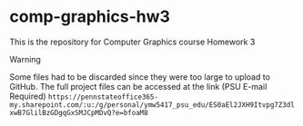 # comp-graphics-hw3

This is the repository for Computer Graphics course Homework 3

> [!WARNING]
> Some files had to be discarded since they were too large to upload to GitHub.
> The full project files can be accessed at the link (PSU E-mail Required)
> `https://pennstateoffice365-my.sharepoint.com/:u:/g/personal/ymw5417_psu_edu/ES0aEl2JXH9Itvpg7Z3dlxwB7GlilBzGDgqGxSMJCpMDvQ?e=bfoaM8`

